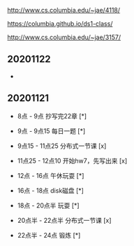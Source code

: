 http://www.cs.columbia.edu/~jae/4118/

https://columbia.github.io/ds1-class/

http://www.cs.columbia.edu/~jae/3157/
## 20201122

- 

## 20201121
- 8点 - 9点 抄写完22章 [*]
- 9点 - 9点15 每日一题 [*]
- 9点15 - 11点25 分布式一节课 [x]
- 11点25 - 12点10 开始hw7，先写出来 [x]


- 12点 - 16点 午休玩耍 [*]
- 16点 - 18点 disk磁盘 [*]
- 18点 - 20点半 玩耍 [*]
- 20点半 - 22点半 分布式一节课 [x]
- 22点半 - 24点 锻炼 [*]
